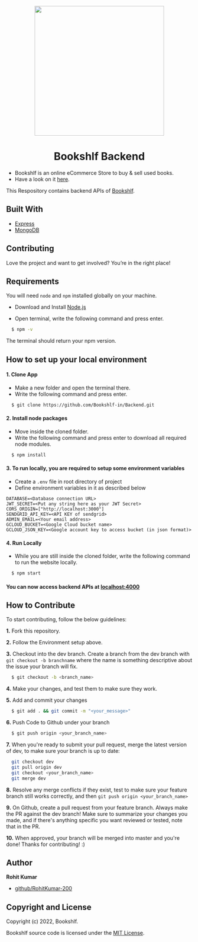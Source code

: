 <p align="center">
  <img src="https://storage.googleapis.com/bookshlf-in/static/logo/logoView.png" width="350" />
  <h1 align="center">Bookshlf Backend</h1>
</p>

- Bookshlf is an online eCommerce Store to buy & sell used books. 
- Have a look on it [here](https://bookshlf.in).

This Respository contains backend APIs of [Bookshlf](https://github.com/Bookshlf-in/Website).

## Built With

- [Express](https://expressjs.com/)
- [MongoDB](https://www.mongodb.com/)

## Contributing

Love the project and want to get involved? You’re in the right place!

## Requirements

You will need `node` and `npm` installed globally on your machine.

- Download and Install [Node.js](https://nodejs.org/en/download/)

- Open terminal, write the following command and press enter.

```bash
  $ npm -v
```

The terminal should return your npm version.

## How to set up your local environment

#### 1. Clone App

- Make a new folder and open the terminal there.
- Write the following command and press enter.

```bash
  $ git clone https://github.com/Bookshlf-in/Backend.git
```

#### 2. Install node packages

- Move inside the cloned folder.
- Write the following command and press enter to download all required node modules.

```bash
  $ npm install
```

#### 3. To run locally, you are required to setup some environment variables

- Create a `.env` file in root directory of project
- Define environment variables in it as described below

```
DATABASE=<Database connection URL>
JWT_SECRET=<Put any string here as your JWT Secret>
CORS_ORIGIN=["http://localhost:3000"]
SENDGRID_API_KEY=<API KEY of sendgrid>
ADMIN_EMAIL=<Your email address>
GCLOUD_BUCKET=<Google Cloud bucket name>
GCLOUD_JSON_KEY=<Google account key to access bucket (in json format)>
```

#### 4. Run Locally

- While you are still inside the cloned folder, write the following command to run the website locally.

```bash
  $ npm start
```

#### You can now access backend APIs at [localhost:4000](http://localhost:4000)

## How to Contribute

To start contributing, follow the below guidelines:

**1.** Fork this repository.

**2.** Follow the Environment setup above.

**3.** Checkout into the dev branch. Create a branch from the dev branch with `git checkout -b branchname` where the name is something descriptive about the issue your branch will fix.

```bash
  $ git checkout -b <branch_name>
```

**4.** Make your changes, and test them to make sure they work.

**5.** Add and commit your changes

```bash
  $ git add . && git commit -m "<your_message>"
```

**6.** Push Code to Github under your branch

```bash
  $ git push origin <your_branch_name>
```

**7.** When you're ready to submit your pull request, merge the latest version of dev, to make sure your branch is up to date:

```bash
  git checkout dev
  git pull origin dev
  git checkout <your_branch_name>
  git merge dev
```

**8.** Resolve any merge conflicts if they exist, test to make sure your feature branch still works correctly, and then `git push origin <your_branch_name>`

**9.** On Github, create a pull request from your feature branch. Always make the PR against the dev branch! Make sure to summarize your changes you made, and if there's anything specific you want reviewed or tested, note that in the PR.

**10.** When approved, your branch will be merged into master and you're done! Thanks for contributing! :)

## Author

**Rohit Kumar**

- [github/RohitKumar-200](https://github.com/RohitKumar-200)

## Copyright and License

Copyright (c) 2022, Bookshlf.

Bookshlf source code is licensed under the [MIT License](https://github.com/Bookshlf-in/Backend/blob/main/LICENSE).
